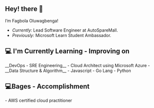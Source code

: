 <h2>Hey! there 👋</h2>

I’m Fagbola Oluwagbenga! 
- <i>Currently:</i> Lead Software Engineer at AutoSpareMall. 
- <i>Previously:</i> Microsoft Learn Student Ambassador.

<h2>💻 I'm Currently Learning - Improving on</h2>
__DevOps - SRE Engineering__
-  Cloud Architect using Microsoft Azure
- 
__Data Structure & Algorithm__
- Javascript
- Go Lang
- Python

<h2>💻Bages - Accomplishment</h2>
- AWS certified cloud practitioner

<!---
gbengafagbola/gbengafagbola is a ✨ special ✨ repository because its `README.md` (this file) appears on your GitHub profile.
You can click the Preview link to take a look at your changes.
--->
